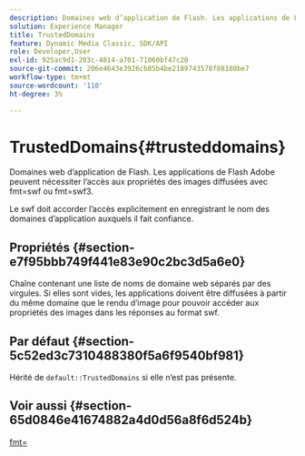 ```yaml
---
description: Domaines web d’application de Flash. Les applications de Flash Adobe peuvent nécessiter l’accès aux propriétés des images diffusées avec fmt=swf ou fmt=swf3.
solution: Experience Manager
title: TrustedDomains
feature: Dynamic Media Classic, SDK/API
role: Developer,User
exl-id: 925ac9d1-203c-4814-a701-71060bf47c20
source-git-commit: 206e4643e3926cb85b4be2189743578f88180be7
workflow-type: tm+mt
source-wordcount: '110'
ht-degree: 3%

---
```


# TrustedDomains{#trusteddomains}

Domaines web d’application de Flash. Les applications de Flash Adobe peuvent nécessiter l’accès aux propriétés des images diffusées avec fmt=swf ou fmt=swf3.

Le swf doit accorder l’accès explicitement en enregistrant le nom des domaines d’application auxquels il fait confiance.

## Propriétés {#section-e7f95bbb749f441e83e90c2bc3d5a6e0}

Chaîne contenant une liste de noms de domaine web séparés par des virgules. Si elles sont vides, les applications doivent être diffusées à partir du même domaine que le rendu d’image pour pouvoir accéder aux propriétés des images dans les réponses au format swf.

## Par défaut {#section-5c52ed3c7310488380f5a6f9540bf981}

Hérité de `default::TrustedDomains` si elle n’est pas présente.

## Voir aussi {#section-65d0846e41674882a4d0d56a8f6d524b}

[fmt=](../../../../../is-api/http-ref/image-serving-api-ref/c-http-protocol-reference/c-command-reference/r-is-http-fmt.md#reference-cdf10043423b45ba9fe15157fb3ae37a)
